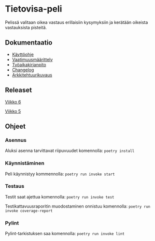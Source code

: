 # Tietovisa-peli
Pelissä valitaan oikea vastaus erillaisiin kysymyksiin ja kerätään oikeista vastauksista pisteitä.

## Dokumentaatio
- [Käyttöohje](https://github.com/ttuukka/ot-harjoitustyo/blob/master/dokumentaatio/kayttoohje.md)
- [Vaatimuusmäärittely](https://github.com/ttuukka/ot-harjoitustyo/blob/master/dokumentaatio/vaatimusmaarittely.md)
- [Työaikakirjanpito](https://github.com/ttuukka/ot-harjoitustyo/blob/master/dokumentaatio/tuntikirjanpito.md)
- [Changelog](https://github.com/ttuukka/ot-harjoitustyo/blob/master/dokumentaatio/changelog.md)
- [Arkkitehtuurikuvaus](https://github.com/ttuukka/ot-harjoitustyo/blob/master/dokumentaatio/arkkitehtuuri.md)

## Releaset
[Viikko 6](https://github.com/ttuukka/ot-harjoitustyo/releases/tag/viikko6)

[Viikko 5](https://github.com/ttuukka/ot-harjoitustyo/releases/tag/viikko5)
## Ohjeet

### Asennus
Aluksi asenna tarvittavat riipuvuudet komennolla:
`poetry install`

### Käynnistäminen
Peli käynnistyy kommennolla:
`poetry run invoke start`

### Testaus
Testit saat ajettua komennolla:
`poetry run invoke test`

Testikattavuusraporitin muodostaminen onnistuu komennolla:
`poetry run invoke coverage-report`

### Pylint
Pylint-tarkistuksen saa komennolla:
`poetry run invoke lint`

